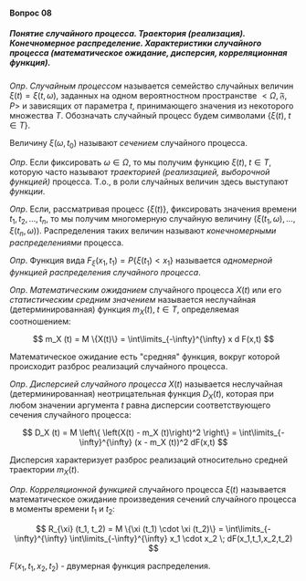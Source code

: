 #### Вопрос 08

##### Понятие случайного процесса. Траектория (реализация). Конечномерное распределение. Характеристики случайного процесса (математическое ожидание, дисперсия, корреляционная функция).

*Опр*. *Случайным процессом* называется семейство случайных величин $\xi (t) = \xi (t, \omega)$, заданных на одном вероятностном пространстве $<\Omega, \mathfrak{F}, P>$ и зависящих от параметра $t$, принимающего значения из некоторого множества $T$. Обозначать случайный процесс будем символами $\{\xi (t) , \; t\in T\}$.

Величину $\xi (\omega, t_0)$ называют *сечением* случайного процесса.

*Опр*. Если фиксировать $\omega \in \Omega$, то мы получим функцию $\xi (t), \; t \in T$, которую часто называют *траекторией (реализацией, выборочной функцией)* процесса. Т.о., в роли случайных величин здесь выступают *функции*.

*Опр*. Если, рассматривая процесс $\{\xi (t)\}$, фиксировать значения времени $t_1, t_2, \dots , t_n$, то мы получим многомерную случайную величину $(\xi (t_1, \omega), \dots , \xi (t_n, \omega))$. Распределения таких величин называют *конечномерными распределениями* процесса.

*Опр*. Функция вида $F_{\xi} (x_1, t_1) = P \{\xi (t_1) < x_1 \}$ называется *одномерной функцией распределения случайного процесса*.

*Опр*. *Математическим ожиданием* случайного процесса $X(t)$ или его *статистическим средним значением* называется неслучайная (детерминированная) функция $m_X (t), \; t \in T$, определяемая соотношением:

$$
m_X (t) = M \{X(t)\} = \int\limits_{-\infty}^{\infty} x d F(x,t)
$$

Математическое ожидание есть "средняя" функция, вокруг которой происходит разброс реализаций случайного процесса.

*Опр*. *Дисперсией случайного процесса* $X(t)$ называется неслучайная (детерминированная) неотрицательная функция $D_X (t)$, которая при любом значении аргумента $t$ равна дисперсии соответствующего сечения случайного процесса:

$$
D_X (t) = M \left\{ \left(X(t) - m_X (t)\right)^2 \right\} = \int\limits_{-\infty}^{\infty} (x - m_X (t))^2 dF(x,t)
$$

Дисперсия характеризует разброс реализаций относительно средней траектории $m_X (t)$.

*Опр*. *Корреляционной функцией* случайного процесса $\xi (t)$ называется математическое ожидание произведения сечений случайного процесса в моменты времени $t_1$ и $t_2$:

$$
R_{\xi} (t_1, t_2) = M \{\xi (t_1) \cdot \xi (t_2)\} = \int\limits_{-\infty}^{\infty} \int\limits_{-\infty}^{\infty} x_1 \cdot x_2 \; dF(x_1,t_1,x_2,t_2)
$$

$F(x_1,t_1,x_2,t_2)$ - двумерная функция распределения. 
